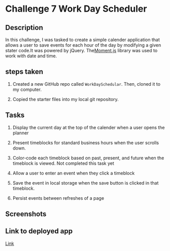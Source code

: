 # Challenge 7 Work Day Scheduler 

## Description

In this challenge, I was tasked to create a simple calender application that allows a user to save events for each hour of the day by modifying a given stater code.It was powered by jQuery. The[Moment.js](https://momentjs.com/) library was used to work with date and time. 


## steps taken

1. Created a new GitHub repo called `WorkDaySchedular`. Then, cloned it to my computer.

2. Copied the starter files into my local git repository.

## Tasks

1. Display the current day at the top of the calender when a user opens the planner

2. Present timeblocks for standard business hours when the user scrolls down.

3. Color-code each timeblock based on past, present, and future when the timeblock is viewed. Not completed this task yet

4.  Allow a user to enter an event when they click a timeblock

5. Save the event in local storage when the save button is clicked in that timeblock.

6. Persist events between refreshes of a page

## Screenshots


## Link to deployed app

[Link](https://princeolubari.github.io/WorkDayScheduler/)